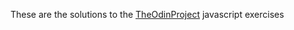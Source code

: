 These are the solutions to the [TheOdinProject](https://github.com/TheOdinProject/javascript-exercises/tree/master) javascript exercises
